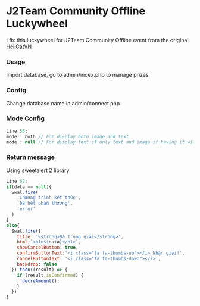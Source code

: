# J2Team Community Offline Luckywheel

I fix this luckywheel for J2Team Community Offline event from the original [HellCatVN](https://github.com/HellCatVN/lucky-wheel)

### Usage

Import database, go to admin/index.php to manage prizes 

### Config

Change database name in admin/connect.php

### Mode Config

```js
Line 56;
mode : both // For display both image and text
mode : null // For display text if only text and image if having it will having no text
```

### Return message

Using sweetalert 2 library

```js
Line 62;
if(data == null){
  Swal.fire(
    'Chương trình kết thúc',
    'Đã hết phần thưởng',
    'error'
  )
} 
else{
  Swal.fire({
    title: '<strong>Đã trúng giải</strong>',
    html:`<h1>${data}</h1>`,
    showCancelButton: true,
    confirmButtonText:'<i class="fa fa-thumbs-up"></i> Nhận giải!',
    cancelButtonText: '<i class="fa fa-thumbs-down"></i>',
    backdrop: false
  }).then((result) => {
    if (result.isConfirmed) {
      decreAmount();
    } 
  })
}
```
